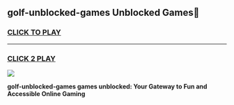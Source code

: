 
## golf-unblocked-games Unblocked Games👋
<h3>
<a href="https://news.freeplayer.one?title=golf-unblocked-games&ref=16F">CLICK TO PLAY</a></h3>
<hr>

<h3>
<a href="https://news.freeplayer.one?title=golf-unblocked-games&ref=16F">CLICK 2 PLAY</a>
  
</h3>

<a href="https://news.freeplayer.one?title=golf-unblocked-games&ref=16F/"><img src="https://clearcache.store/games.png"></a>


**golf-unblocked-games games unblocked: Your Gateway to Fun and Accessible Online Gaming**
